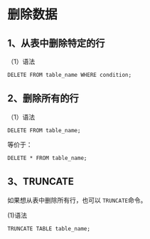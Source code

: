 # 删除数据

## 1、从表中删除特定的行

 （1）语法

```
DELETE FROM table_name WHERE condition;
```



## 2、删除所有的行

（1）语法

```
DELETE FROM table_name;
```

等价于：

```
DELETE * FROM table_name;
```



## 3、TRUNCATE

如果想从表中删除所有行，也可以 `TRUNCATE`命令。

(1)语法

```
TRUNCATE TABLE table_name;
```

